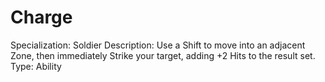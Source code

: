# Charge

Specialization: Soldier
Description: Use a Shift to move into an adjacent Zone, then immediately Strike your target, adding +2 Hits to the result set.
Type: Ability